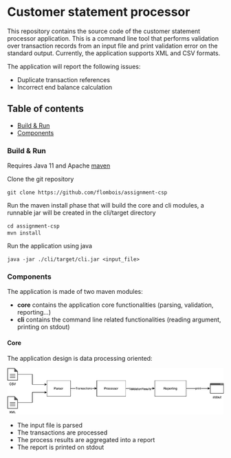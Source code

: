 # Customer statement processor

This repository contains the source code of the customer statement processor application. This is a command line tool 
that performs validation over transaction records from an input file and print validation error on the standard output.
Currently, the application supports XML and CSV formats.

The application will report the following issues:

* Duplicate transaction references
* Incorrect end balance calculation

## Table of contents
* [Build & Run](#build--run)
* [Components](#components)

### Build & Run

Requires Java 11 and Apache [maven](https://maven.apache.org)  

Clone the git repository
```shell
git clone https://github.com/flombois/assignment-csp
```

Run the maven install phase that will build the core and cli modules, a runnable jar will be created in the cli/target 
directory
```shell
cd assignment-csp
mvn install
```

Run the application using java
```shell
java -jar ./cli/target/cli.jar <input_file>
```

### Components

The application is made of two maven modules:

* **core** contains the application core functionalities (parsing, validation, reporting...)
* **cli** contains the command line related functionalities (reading argument, printing on stdout)

#### Core

The application design is data processing oriented:

![flow](./flow.png)

- The input file is parsed
- The transactions are processed
- The process results are aggregated into a report
- The report is printed on stdout
